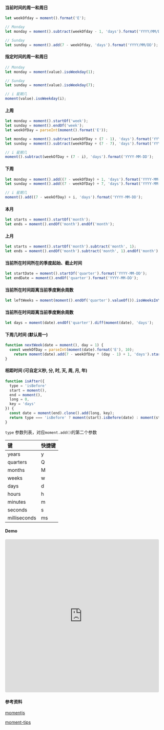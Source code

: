 #### 当前时间的周一和周日

```javascript
let weekOfday = moment().format('E');

// Monday
let monday = moment().subtract(weekOfday - 1, 'days').format('YYYY/MM/DD');

// Sunday
let sunday = moment().add(7 - weekOfday, 'days').format('YYYY/MM/DD');
```

#### 指定时间的周一和周日

```javascript
// Monday
let monday = moment(value).isoWeekday(1);

// Sunday
let sunday = moment(value).isoWeekday(7);

// i 星期几
moment(value).isoWeekday(i);
```

#### 上周

```javascript
let monday = moment().startOf('week');
let sunday = moment().endOf('week');
let weekOfDay = parseInt(moment().format('E'));

let monday = moment().subtract(weekOfDay + (7 - 1), 'days').format('YYYY-MM-DD');
let sunday = moment().subtract(weekOfDay + (7 - 7), 'days').format('YYYY-MM-DD');

// i 星期几
moment().subtract(weekOfDay + (7 - i), 'days').format('YYYY-MM-DD');
```

#### 下周

```javascript
let monday = moment().add((7 - weekOfDay) + 1, 'days').format('YYYY-MM-DD');
let sunday = moment().add((7 - weekOfDay) + 7, 'days').format('YYYY-MM-DD');

// i 星期几
moment().add((7 - weekOfDay) + i, 'days').format('YYYY-MM-DD');
```

#### 本月

```javascript
let starts = moment().startOf('month');
let ends = moment().endOf('month').endOf('month');
```

#### 上月

```javascript
let starts = moment().startOf('month').subtract('month', 1);
let ends = moment().endOf('month').subtract('month', 1).endOf('month');
```

#### 当前所在时间所在的季度起始、截止时间

```javascript
let startDate = moment().startOf('quarter').format('YYYY-MM-DD');
let endDate = moment().endOf('quarter').format('YYYY-MM-DD');
```

#### 当前所在时间距离当前季度剩余周数

```javascript
let leftWeeks = moment(moment().endOf('quarter').valueOf()).isoWeeksInYear() - moment().week();
```

#### 当前所在时间距离当前季度剩余周数

```javascript
let days = moment(date).endOf('quarter').diff(moment(date), 'days');
```

#### 下周几时间 (默认周一)

```javascript
function nextWeek(date = moment(), day = 1) {
  const weekOfDay = parseInt(moment(date).format('E'), 10);
	return moment(date).add(7 - weekOfDay * (day - 1) + 1, 'days').startOf('days');
}
```

#### 相距时间 (可自定义秒, 分, 时, 天, 周, 月, 年)

```javascript
function isAfter({
  type = 'isBefore'
  start = moment(),
  end = moment(),
  long = 0,
  key = 'days'
}) {
  const date = moment(end).clone().add(long, key);
  return type === 'isBefore' ? moment(start).isBefore(date) : moment(start).isAfter(date);
}
```

`type` 参数列表，对应`moment.add()`的第二个参数

| 键           | 快捷键 |
| :----------- | :----- |
| years        | y      |
| quarters     | Q      |
| months       | M      |
| weeks        | w      |
| days         | d      |
| hours        | h      |
| minutes      | m      |
| seconds      | s      |
| milliseconds | ms     |

#### Demo

<iframe
     src="https://codesandbox.io/embed/moment-tips-zdf5z?autoresize=1&fontsize=14&hidenavigation=1&theme=dark"
     style="width:100%; height:500px; border:0; border-radius: 4px; overflow:hidden;"
     title="moment-tips"
     allow="geolocation; microphone; camera; midi; vr; accelerometer; gyroscope; payment; ambient-light-sensor; encrypted-media; usb"
     sandbox="allow-modals allow-forms allow-popups allow-scripts allow-same-origin"
   ></iframe>

#### 参考资料

[momentjs](http://momentjs.cn/)

[moment-tips](https://codesandbox.io/s/moment-tips-zdf5z)



